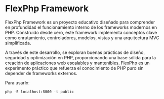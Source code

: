 
# FlexPhp Framework
FlexPhp Framework es un proyecto educativo diseñado para comprender en profundidad el funcionamiento interno de los frameworks modernos en PHP. Construido desde cero, este framework implementa conceptos clave como enrutamiento, controladores, modelos, vistas y una arquitectura MVC simplificada.

A través de este desarrollo, se exploran buenas prácticas de diseño, seguridad y optimización en PHP, proporcionando una base sólida para la creación de aplicaciones web escalables y mantenibles. FlexPhp es un experimento práctico que refuerza el conocimiento de PHP puro sin depender de frameworks externos.

Para usarlo:
```
php -S localhost:8000 -t public
```
